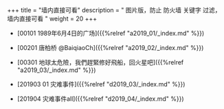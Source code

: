 +++
title = "墙内直接可看"
description = " 图片版，防止 防火墙 关键字 过滤， 墙内直接可看 "
weight = 20
+++




* [00101 1989年6月4日的广场]({{%relref "a2019_01/_index.md" %}})


* [00201 唐柏桥 @BaiqiaoCh]({{%relref "a2019_02/_index.md" %}})


* [00301 地球太危險，我們趕緊修好飛船，回火星吧]({{%relref "a2019_03/_index.md" %}})


* [201903 01 灾难事件]({{%relref "d2019_03/_index.md" %}})


* [201904 灾难事件all]({{%relref "d2019_04/_index.md" %}})

